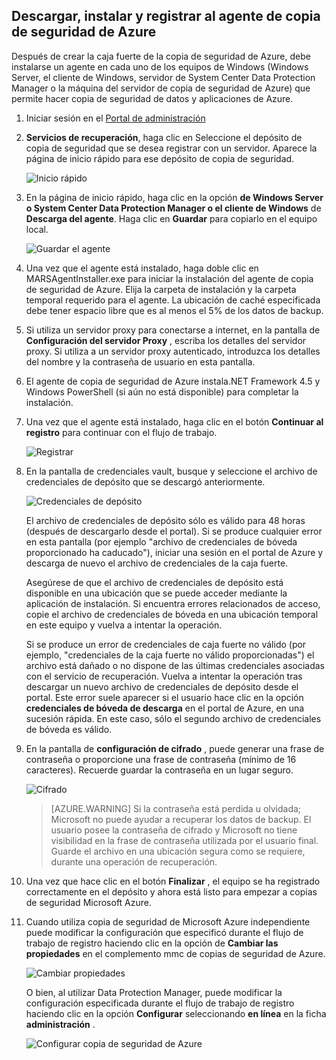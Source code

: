 ## <a name="download-install-and-register-the-azure-backup-agent"></a>Descargar, instalar y registrar al agente de copia de seguridad de Azure

Después de crear la caja fuerte de la copia de seguridad de Azure, debe instalarse un agente en cada uno de los equipos de Windows (Windows Server, el cliente de Windows, servidor de System Center Data Protection Manager o la máquina del servidor de copia de seguridad de Azure) que permite hacer copia de seguridad de datos y aplicaciones de Azure.

1. Iniciar sesión en el [Portal de administración](https://manage.windowsazure.com/)

2. **Servicios de recuperación**, haga clic en Seleccione el depósito de copia de seguridad que se desea registrar con un servidor. Aparece la página de inicio rápido para ese depósito de copia de seguridad.

    ![Inicio rápido](./media/backup-install-agent/quickstart.png)

3. En la página de inicio rápido, haga clic en la opción **de Windows Server o System Center Data Protection Manager o el cliente de Windows** de **Descarga del agente**. Haga clic en **Guardar** para copiarlo en el equipo local.

    ![Guardar el agente](./media/backup-install-agent/agent.png)

4. Una vez que el agente está instalado, haga doble clic en MARSAgentInstaller.exe para iniciar la instalación del agente de copia de seguridad de Azure. Elija la carpeta de instalación y la carpeta temporal requerido para el agente. La ubicación de caché especificada debe tener espacio libre que es al menos el 5% de los datos de backup.

5.  Si utiliza un servidor proxy para conectarse a internet, en la pantalla de **Configuración del servidor Proxy** , escriba los detalles del servidor proxy. Si utiliza a un servidor proxy autenticado, introduzca los detalles del nombre y la contraseña de usuario en esta pantalla.

6.  El agente de copia de seguridad de Azure instala.NET Framework 4.5 y Windows PowerShell (si aún no está disponible) para completar la instalación.

7.  Una vez que el agente está instalado, haga clic en el botón **Continuar al registro** para continuar con el flujo de trabajo.

    ![Registrar](./media/backup-install-agent/register.png)

8. En la pantalla de credenciales vault, busque y seleccione el archivo de credenciales de depósito que se descargó anteriormente.

    ![Credenciales de depósito](./media/backup-install-agent/vc.png)

    El archivo de credenciales de depósito sólo es válido para 48 horas (después de descargarlo desde el portal). Si se produce cualquier error en esta pantalla (por ejemplo "archivo de credenciales de bóveda proporcionado ha caducado"), iniciar una sesión en el portal de Azure y descarga de nuevo el archivo de credenciales de la caja fuerte.

    Asegúrese de que el archivo de credenciales de depósito está disponible en una ubicación que se puede acceder mediante la aplicación de instalación. Si encuentra errores relacionados de acceso, copie el archivo de credenciales de bóveda en una ubicación temporal en este equipo y vuelva a intentar la operación.

    Si se produce un error de credenciales de caja fuerte no válido (por ejemplo, "credenciales de la caja fuerte no válido proporcionadas") el archivo está dañado o no dispone de las últimas credenciales asociadas con el servicio de recuperación. Vuelva a intentar la operación tras descargar un nuevo archivo de credenciales de depósito desde el portal. Este error suele aparecer si el usuario hace clic en la opción **credenciales de bóveda de descarga** en el portal de Azure, en una sucesión rápida. En este caso, sólo el segundo archivo de credenciales de bóveda es válido.

9. En la pantalla de **configuración de cifrado** , puede generar una frase de contraseña o proporcione una frase de contraseña (mínimo de 16 caracteres). Recuerde guardar la contraseña en un lugar seguro.

    ![Cifrado](./media/backup-install-agent/encryption.png)

    > [AZURE.WARNING] Si la contraseña está perdida u olvidada; Microsoft no puede ayudar a recuperar los datos de backup. El usuario posee la contraseña de cifrado y Microsoft no tiene visibilidad en la frase de contraseña utilizada por el usuario final. Guarde el archivo en una ubicación segura como se requiere, durante una operación de recuperación.

10. Una vez que hace clic en el botón **Finalizar** , el equipo se ha registrado correctamente en el depósito y ahora está listo para empezar a copias de seguridad Microsoft Azure.

11. Cuando utiliza copia de seguridad de Microsoft Azure independiente puede modificar la configuración que especificó durante el flujo de trabajo de registro haciendo clic en la opción de **Cambiar las propiedades** en el complemento mmc de copias de seguridad de Azure.

    ![Cambiar propiedades](./media/backup-install-agent/change.png)

    O bien, al utilizar Data Protection Manager, puede modificar la configuración especificada durante el flujo de trabajo de registro haciendo clic en la opción **Configurar** seleccionando **en línea** en la ficha **administración** .

    ![Configurar copia de seguridad de Azure](./media/backup-install-agent/configure.png)
